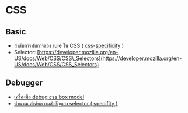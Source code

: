 # CSS

## Basic

* ลำดับการทับการของ rule ใน CSS \( [css-specificity](https://www.smashingmagazine.com/2007/07/css-specificity-things-you-should-know/) \)
* Selector: [https://developer.mozilla.org/en-US/docs/Web/CSS/CSS\_Selectors](https://developer.mozilla.org/en-US/docs/Web/CSS/CSS_Selectors)

## Debugger

* [เครื่องมือ debug css box model](https://medium.freecodecamp.org/heres-my-favorite-weird-trick-to-debug-css-88529aa5a6a3?gi=d49c95e75676)
* [คำนวณ ลำดับความสำคัญของ selector \( specifity \)](https://specificity.keegan.st)

